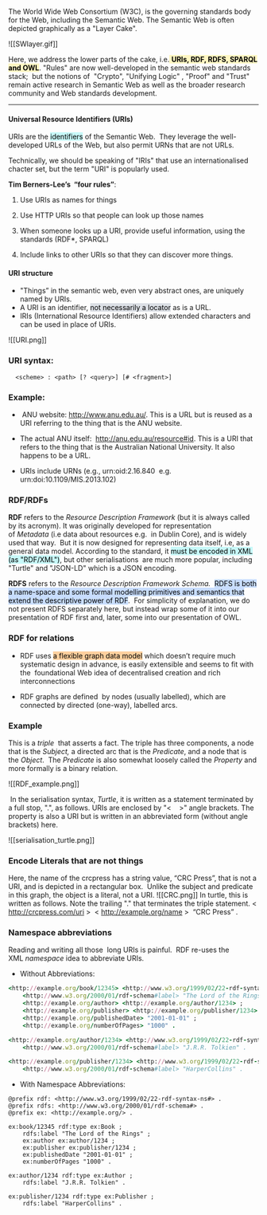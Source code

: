 
The World Wide Web Consortium (W3C), is the governing standards body for the Web, including the Semantic Web. The Semantic Web  is often depicted graphically as a "Layer Cake".

![[SWlayer.gif]]

Here, we address the lower parts of the cake, i.e.<mark style="background: #FFF3A3A6;"> **URIs, RDF, RDFS, SPARQL and OWL**</mark>. "Rules" are now well-developed in the semantic web standards stack;  but the notions of  "Crypto", "Unifying Logic" , "Proof" and "Trust" remain active research in Semantic Web as well as the broader research community and Web standards development.

----

#### Universal Resource Identifiers (URIs)

URIs are the <mark style="background: #ABF7F7A6;">identifiers</mark> of the Semantic Web.  They leverage the well-developed URLs of the Web, but also permit URNs that are not URLs.  

Technically, we should be speaking of "IRIs" that use an internationalised chacter set, but the term "URI" is popularly used.

**Tim Berners-Lee’s  “four rules”**:
1. Use URIs as names for things

2. Use HTTP URIs so that people can look up those names

3. When someone looks up a URI, provide useful information, using the standards (RDF*, SPARQL)

4. Include links to other URIs so that they can discover more things.


#### URI structure

- "Things” in the semantic web, even very abstract ones, are uniquely named by URIs.
- A URI is an identifier, <mark style="background: #CACFD9A6;">not necessarily a locator</mark> as is a URL.
- IRIs (International Resource Identifiers) allow extended characters and can be used in place of URIs.

![[URI.png]]

### URI syntax:

`  <scheme> : <path> [? <query>] [# <fragment>]`


### Example:

-    ANU website: http://www.anu.edu.au/. This is a URL but is reused as a URI referring to the thing that is the ANU website.  
    
-   The actual ANU itself:  http://anu.edu.au/resource#id. This is a URI that refers to the thing that is the Australian National University. It also happens to be a URL.  
    
-   URIs include URNs (e.g., urn:oid:2.16.840  e.g. urn:doi:10.1109/MIS.2013.102)

### RDF/RDFs

**RDF** refers to the _Resource Description Framework_ (but it is always called by its acronym). It was originally developed for representation of _Metadata_ (i.e data about resources e.g.  in Dublin Core), and is widely used that way.  But it is now designed for representing data itself, i.e, as a  general data model. According to the standard, it <mark style="background: #ABF7F7A6;">must be encoded in XML (as "RDF/XML")</mark>, but other serialisations  are much more popular, including "Turtle" and "JSON-LD" which is a JSON encoding.  

**RDFS** refers to the _Resource Description Framework Schema._  <mark style="background: #ADCCFFA6;">RDFS is both a name-space and some formal modelling primitives and semantics that extend the descriptive power of RDF</mark>.  For simplicity of explanation, we do not present RDFS separately here, but instead wrap some of it into our presentation of RDF first and, later, some into our presentation of OWL.

### RDF for relations

- RDF uses <mark style="background: #FFB86CA6;">a flexible graph data model</mark> which doesn’t require much systematic design in advance, is easily extensible and seems to fit with the  foundational Web idea of decentralised creation and rich interconnections

- RDF graphs are defined  by nodes (usually labelled), which are connected by directed (one-way), labelled arcs.

### Example

This is a _triple_  that asserts a fact. The triple has three components, a node that is the _Subject,_ a directed arc that is the _Predicate_, and a node that is the _Object_.  The _Predicate_ is also somewhat loosely called the _Property_ and more formally is a binary relation.

![[RDF_example.png]]

 In the serialisation syntax, _Turtle_, it is written as a statement terminated by a full stop, ".", as follows. URIs are enclosed by "<    >" angle brackets. The property is also a URI but is written in an abbreviated form (without angle brackets) here.

![[serialisation_turtle.png]]


### Encode Literals that are not things

Here, the name of the crcpress has a string value, “CRC Press”, that is not a URI, and is depicted in a rectangular box.  Unlike the subject and predicate in this graph, the object is a literal, not a URI.
![[CRC.png]]
In turtle, this is written as follows. Note the trailing "." that terminates the triple statement.  < http://crcpress.com/uri >  < http://example.org/name >  “CRC Press” .


### Namespace abbreviations

Reading and writing all those  long URIs is painful.  RDF re-uses the XML _namespace_ idea to abbreviate URIs.

- Without Abbreviations:

```ruby
<http://example.org/book/12345> <http://www.w3.org/1999/02/22-rdf-syntax-ns#type> <http://example.org/Book> ;
    <http://www.w3.org/2000/01/rdf-schema#label> "The Lord of the Rings" ;
    <http://example.org/author> <http://example.org/author/1234> ;
    <http://example.org/publisher> <http://example.org/publisher/1234> ;
    <http://example.org/publishedDate> "2001-01-01" ;
    <http://example.org/numberOfPages> "1000" .

<http://example.org/author/1234> <http://www.w3.org/1999/02/22-rdf-syntax-ns#type> <http://example.org/Author> ;
    <http://www.w3.org/2000/01/rdf-schema#label> "J.R.R. Tolkien" .

<http://example.org/publisher/1234> <http://www.w3.org/1999/02/22-rdf-syntax-ns#type> <http://example.org/Publisher> ;
    <http://www.w3.org/2000/01/rdf-schema#label> "HarperCollins" .
```

- With Namespace Abbreviations:

```less
@prefix rdf: <http://www.w3.org/1999/02/22-rdf-syntax-ns#> .
@prefix rdfs: <http://www.w3.org/2000/01/rdf-schema#> .
@prefix ex: <http://example.org/> .

ex:book/12345 rdf:type ex:Book ;
    rdfs:label "The Lord of the Rings" ;
    ex:author ex:author/1234 ;
    ex:publisher ex:publisher/1234 ;
    ex:publishedDate "2001-01-01" ;
    ex:numberOfPages "1000" .

ex:author/1234 rdf:type ex:Author ;
    rdfs:label "J.R.R. Tolkien" .

ex:publisher/1234 rdf:type ex:Publisher ;
    rdfs:label "HarperCollins" .
```


